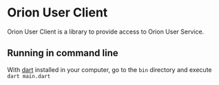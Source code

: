 # Orion User Client

Orion User Client is a library to provide access to Orion User Service.

## Running in command line

With [dart](https://dart.dev) installed in your computer, go to the `bin` directory and execute `dart main.dart`